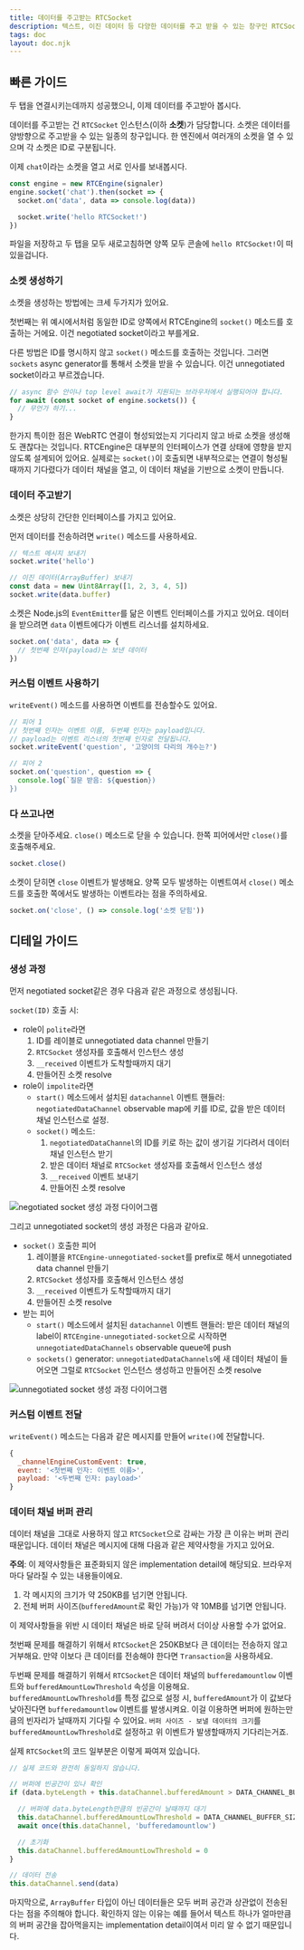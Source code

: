 ```yaml
---
title: 데이터를 주고받는 RTCSocket
description: 텍스트, 이진 데이터 등 다양한 데이터를 주고 받을 수 있는 창구인 RTCSocket을 사용해 봅시다.
tags: doc
layout: doc.njk
---
```


## 빠른 가이드

두 탭을 연결시키는데까지 성공했으니, 이제 데이터를 주고받아 봅시다.

데이터를 주고받는 건 `RTCSocket` 인스턴스(이하 **소켓**)가 담당합니다. 
소켓은 데이터를 양방향으로 주고받을 수 있는 일종의 창구입니다.
한 엔진에서 여러개의 소켓을 열 수 있으며 각 소켓은 ID로 구분됩니다.

이제 `chat`이라는 소켓을 열고 서로 인사를 보내봅시다.
```javascript
const engine = new RTCEngine(signaler)
engine.socket('chat').then(socket => {
  socket.on('data', data => console.log(data))

  socket.write('hello RTCSocket!')
})
```

파일을 저장하고 두 탭을 모두 새로고침하면 양쪽 모두 콘솔에 `hello RTCSocket!`이 떠있을겁니다.

### 소켓 생성하기
소켓을 생성하는 방법에는 크세 두가지가 있어요.

첫번째는 위 예시에서처럼 동일한 ID로 양쪽에서 RTCEngine의 `socket()` 메소드를 호출하는 거에요. 이건 negotiated socket이라고 부를게요.

다른 방법은 ID를 명시하지 않고 `socket()` 메소드를 호출하는 것입니다. 그러면 `sockets` async generator를 통해서 소켓을 받을 수 있습니다. 이건 unnegotiated socket이라고 부르겠습니다.

```javascript
// async 함수 안이나 top level await가 지원되는 브라우저에서 실행되어야 합니다.
for await (const socket of engine.sockets()) {
  // 무언가 하기...
}
```

한가지 특이한 점은 WebRTC 연결이 형성되었는지 기다리지 않고 바로 소켓을 생성해도 괜찮다는 것입니다. 
RTCEngine은 대부분의 인터페이스가 연결 상태에 영향을 받지 않도록 설계되어 있어요. 
실제로는 `socket()`이 호출되면 내부적으로는 연결이 형성될때까지 기다렸다가 데이터 채널을 열고, 이 데이터 채널을 기반으로 소켓이 만듭니다.

### 데이터 주고받기
소켓은 상당히 간단한 인터페이스를 가지고 있어요. 

먼저 데이터를 전송하려면 `write()` 메소드를 사용하세요.
```javascript
// 텍스트 메시지 보내기
socket.write('hello')

// 이진 데이터(ArrayBuffer) 보내기
const data = new Uint8Array([1, 2, 3, 4, 5])
socket.write(data.buffer)
```

소켓은 Node.js의 `EventEmitter`를 닮은 이벤트 인터페이스를 가지고 있어요. 데이터을 받으려면 `data` 이벤트에다가 이벤트 리스너를 설치하세요.
```javascript
socket.on('data', data => {
  // 첫번째 인자(payload)는 보낸 데이터
})
```

### 커스텀 이벤트 사용하기
`writeEvent()` 메소드를 사용하면 이벤트를 전송할수도 있어요.

```javascript
// 피어 1
// 첫번째 인자는 이벤트 이름, 두번째 인자는 payload입니다.
// payload는 이벤트 리스너의 첫번째 인자로 전달됩니다.
socket.writeEvent('question', '고양이의 다리의 개수는?')

// 피어 2
socket.on('question', question => {
  console.log(`질문 받음: ${question})
})
```

### 다 쓰고나면
소켓을 닫아주세요. `close()` 메소드로 닫을 수 있습니다.
한쪽 피어에서만 `close()`를 호출해주세요.
```javascript
socket.close()
```

소켓이 닫히면 `close` 이벤트가 발생해요. 
양쪽 모두 발생하는 이벤트여서 `close()` 메소드를 호출한 쪽에서도 발생하는 이벤트라는 점을 주의하세요.

```javascript
socket.on('close', () => console.log('소켓 닫힘'))
```

## 디테일 가이드

### 생성 과정
먼저 negotiated socket같은 경우 다음과 같은 과정으로 생성됩니다.

`socket(ID)` 호출 시:

* role이 `polite`라면
  1. ID를 레이블로 unnegotiated data channel 만들기
  2. `RTCSocket` 생성자를 호출해서 인스턴스 생성
  3. `__received` 이벤트가 도착할때까지 대기
  4. 만들어진 소켓 resolve
* role이 `impolite`라면
  - `start()` 메소드에서 설치된 `datachannel` 이벤트 핸들러: `negotiatedDataChannel` observable map에 키를 ID로, 값을 받은 데이터 채널 인스턴스로 설정. 
  - `socket()` 메소드:
    1. `negotiatedDataChannel`의 ID를 키로 하는 값이 생기길 기다려서 데이터 채널 인스턴스 받기
    2. 받은 데이터 채널로 `RTCSocket` 생성자를 호출해서 인스턴스 생성
    3. `__received` 이벤트 보내기
    4. 만들어진 소켓 resolve
  

![negotiated socket 생성 과정 다이어그램](../image/negotiated-socket-creation.svg)

그리고 unnegotiated socket의 생성 과정은 다음과 같아요.

* `socket()` 호출한 피어
  1. 레이블을 `RTCEngine-unnegotiated-socket`를 prefix로 해서 unnegotiated data channel 만들기
  2. `RTCSocket` 생성자를 호출해서 인스턴스 생성
  3. `__received` 이벤트가 도착할때까지 대기
  4. 만들어진 소켓 resolve
* 받는 피어
  - `start()` 메소드에서 설치된 `datachannel` 이벤트 핸들러: 받은 데이터 채널의 label이 `RTCEngine-unnegotiated-socket`으로 시작하면 `unnegotiatedDataChannels` observable queue에 push
  - `sockets()` generator: `unnegotiatedDataChannels`에 새 데이터 채널이 들어오면 그럴로 `RTCSocket` 인스턴스 생성하고 만들어진 소켓 resolve

![unnegotiated socket 생성 과정 다이어그램](../image/unnegotiated-socket-creation.svg)

### 커스텀 이벤트 전달
`writeEvent()` 메소드는 다음과 같은 메시지를 만들어 `write()`에 전달합니다.

```javascript
{
  _channelEngineCustomEvent: true,
  event: '<첫번째 인자: 이벤트 이름>',
  payload: '<두번째 인자: payload>'
}
```

### 데이터 채널 버퍼 관리
데이터 채널을 그대로 사용하지 않고 `RTCSocket`으로 감싸는 가장 큰 이유는 버퍼 관리 때문입니다.
데이터 채널은 메시지에 대해 다음과 같은 제약사항을 가지고 있어요. 

__주의__: 이 제약사항들은 표준화되지 않은 implementation detail에 해당되요. 브라우저마다 달라질 수 있는 내용들이에요.

1. 각 메시지의 크기가 약 250KB를 넘기면 안됩니다.
2. 전체 버퍼 사이즈(`bufferedAmount`로 확인 가능)가 약 10MB를 넘기면 안됩니다.

이 제약사항들을 위반 시 데이터 채널은 바로 닫혀 버려서 더이상 사용할 수가 없어요.

첫번째 문제를 해결하기 위해서 `RTCSocket`은 250KB보다 큰 데이터는 전송하지 않고 거부해요.
만약 이보다 큰 데이터를 전송해야 한다면 `Transaction`을 사용하세요.

두번째 문제를 해결하기 위해서 `RTCSocket`은 데이터 채널의 `bufferedamountlow` 이벤트와 `bufferedAmountLowThreshold` 속성을 이용해요. `bufferedAmountLowThreshold`를 특정 값으로 설정 시, `bufferedAmount`가 이 값보다 낮아진다면 `bufferedamountlow` 이벤트를 발생시켜요. 
이걸 이용하면 버퍼에 원하는만큼의 빈자리가 날때까지 기다릴 수 있어요. `버퍼 사이즈 - 보낼 데이터의 크기`를 `bufferedAmountLowThreshold`로 설정하고 위 이벤트가 발생할때까지 기다리는거죠.

실제 `RTCSocket`의 코드 일부분은 이렇게 짜여져 있습니다.
```javascript
// 실제 코드와 완전히 동일하지 않습니다.

// 버퍼에 빈공간이 있나 확인
if (data.byteLength + this.dataChannel.bufferedAmount > DATA_CHANNEL_BUFFER_SIZE) {

  // 버퍼에 data.byteLength만큼의 빈공간이 날때까지 대기
  this.dataChannel.bufferedAmountLowThreshold = DATA_CHANNEL_BUFFER_SIZE - data.byteLength
  await once(this.dataChannel, 'bufferedamountlow')

  // 초기화
  this.dataChannel.bufferedAmountLowThreshold = 0
}

// 데이터 전송
this.dataChannel.send(data)
```

마지막으로, `ArrayBuffer` 타입이 아닌 데이터들은 모두 버퍼 공간과 상관없이 전송된다는 점을 주의해야 합니다. 확인하지 않는 이유는 예를 들어서 텍스트 하나가 얼마만큼의 버퍼 공간을 잡아먹을지는 implementation detail이여서 미리 알 수 없기 때문입니다.
